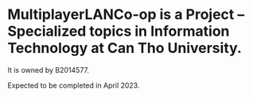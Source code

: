 # MultiplayerLANCo-op is a Project – Specialized topics in Information Technology at Can Tho University.

It is owned by B2014577.


Expected to be completed in April 2023.
